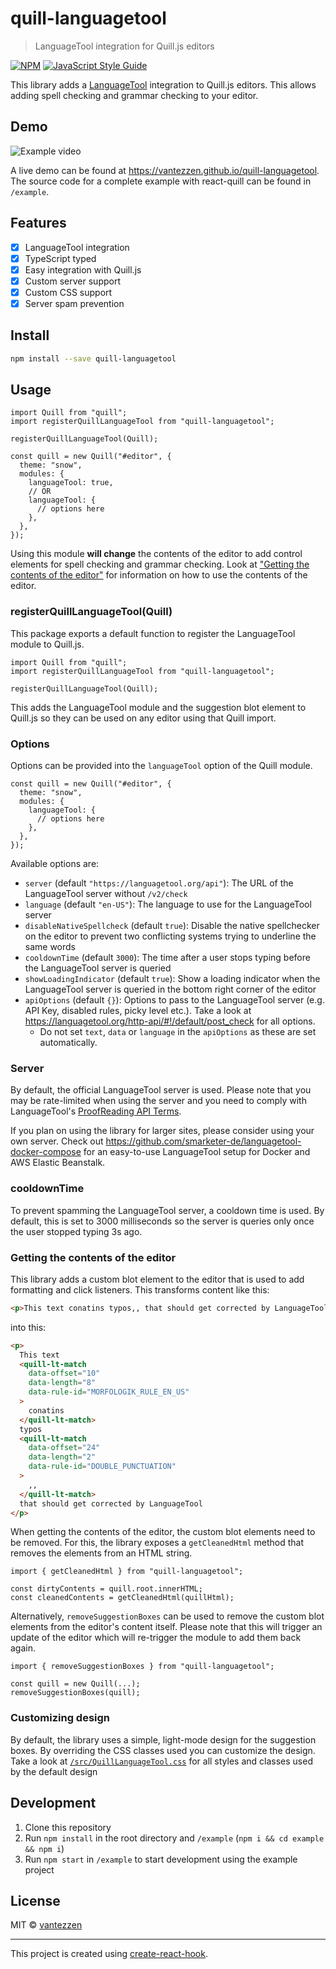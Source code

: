# quill-languagetool

> LanguageTool integration for Quill.js editors

[![NPM](https://img.shields.io/npm/v/quill-languagetool.svg)](https://www.npmjs.com/package/quill-languagetool) [![JavaScript Style Guide](https://img.shields.io/badge/code_style-standard-brightgreen.svg)](https://standardjs.com)

This library adds a [LanguageTool](https://languagetool.org/) integration to Quill.js editors. This allows adding spell checking and grammar checking to your editor.

## Demo

![Example video](https://raw.githubusercontent.com/vantezzen/quill-languagetool/master/assets/quill-lt-example.gif)

A live demo can be found at <https://vantezzen.github.io/quill-languagetool>. The source code for a complete example with react-quill can be found in `/example`.

## Features

- [x] LanguageTool integration
- [x] TypeScript typed
- [x] Easy integration with Quill.js
- [x] Custom server support
- [x] Custom CSS support
- [x] Server spam prevention

## Install

```bash
npm install --save quill-languagetool
```

## Usage

```tsx
import Quill from "quill";
import registerQuillLanguageTool from "quill-languagetool";

registerQuillLanguageTool(Quill);

const quill = new Quill("#editor", {
  theme: "snow",
  modules: {
    languageTool: true,
    // OR
    languageTool: {
      // options here
    },
  },
});
```

Using this module **will change** the contents of the editor to add control elements for spell checking and grammar checking. Look at ["Getting the contents of the editor"](#getting-the-contents-of-the-editor) for information on how to use the contents of the editor.

### registerQuillLanguageTool(Quill)

This package exports a default function to register the LanguageTool module to Quill.js.

```tsx
import Quill from "quill";
import registerQuillLanguageTool from "quill-languagetool";

registerQuillLanguageTool(Quill);
```

This adds the LanguageTool module and the suggestion blot element to Quill.js so they can be used on any editor using that Quill import.

### Options

Options can be provided into the `languageTool` option of the Quill module.

```tsx
const quill = new Quill("#editor", {
  theme: "snow",
  modules: {
    languageTool: {
      // options here
    },
  },
});
```

Available options are:

- `server` (default `"https://languagetool.org/api"`): The URL of the LanguageTool server without `/v2/check`
- `language` (default `"en-US"`): The language to use for the LanguageTool server
- `disableNativeSpellcheck` (default `true`): Disable the native spellchecker on the editor to prevent two conflicting systems trying to underline the same words
- `cooldownTime` (default `3000`): The time after a user stops typing before the LanguageTool server is queried
- `showLoadingIndicator` (default `true`): Show a loading indicator when the LanguageTool server is queried in the bottom right corner of the editor
- `apiOptions` (default `{}`): Options to pass to the LanguageTool server (e.g. API Key, disabled rules, picky level etc.). Take a look at https://languagetool.org/http-api/#!/default/post_check for all options.
  - Do not set `text`, `data` or `language` in the `apiOptions` as these are set automatically.

### Server

By default, the official LanguageTool server is used. Please note that you may be rate-limited when using the server and you need to comply with LanguageTool's [ProofReading API Terms](https://dev.languagetool.org/public-http-api).

If you plan on using the library for larger sites, please consider using your own server. Check out <https://github.com/smarketer-de/languagetool-docker-compose> for an easy-to-use LanguageTool setup for Docker and AWS Elastic Beanstalk.

### cooldownTime

To prevent spamming the LanguageTool server, a cooldown time is used. By default, this is set to 3000 milliseconds so the server is queries only once the user stopped typing 3s ago.

### Getting the contents of the editor

This library adds a custom blot element to the editor that is used to add formatting and click listeners.
This transforms content like this:

```html
<p>This text conatins typos,, that should get corrected by LanguageTool</p>
```

into this:

```html
<p>
  This text
  <quill-lt-match
    data-offset="10"
    data-length="8"
    data-rule-id="MORFOLOGIK_RULE_EN_US"
  >
    conatins
  </quill-lt-match>
  typos
  <quill-lt-match
    data-offset="24"
    data-length="2"
    data-rule-id="DOUBLE_PUNCTUATION"
  >
    ,,
  </quill-lt-match>
  that should get corrected by LanguageTool
</p>
```

When getting the contents of the editor, the custom blot elements need to be removed. For this, the library exposes a `getCleanedHtml` method that removes the elements from an HTML string.

```tsx
import { getCleanedHtml } from "quill-languagetool";

const dirtyContents = quill.root.innerHTML;
const cleanedContents = getCleanedHtml(quillHtml);
```

Alternatively, `removeSuggestionBoxes` can be used to remove the custom blot elements from the editor's content itself. Please note that this will trigger an update of the editor which will re-trigger the module to add them back again.

```tsx
import { removeSuggestionBoxes } from "quill-languagetool";

const quill = new Quill(...);
removeSuggestionBoxes(quill);
```

### Customizing design

By default, the library uses a simple, light-mode design for the suggestion boxes. By overriding the CSS classes used you can customize the design. Take a look at [`/src/QuillLanguageTool.css`](https://github.com/vantezzen/quill-languagetool/blob/master/src/QuillLanguageTool.css) for all styles and classes used by the default design

## Development

1. Clone this repository
2. Run `npm install` in the root directory and `/example` (`npm i && cd example && npm i`)
3. Run `npm start` in `/example` to start development using the example project

## License

MIT © [vantezzen](https://github.com/vantezzen)

---

This project is created using [create-react-hook](https://github.com/hermanya/create-react-hook).
